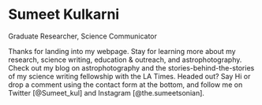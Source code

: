 # Sumeet Kulkarni
Graduate Researcher, Science Communicator

Thanks for landing into my webpage. Stay for learning more about my research, science writing, education & outreach, and astrophotography. Check out my blog on astrophotography and the stories-behind-the-stories of my science writing fellowship with the LA Times. Headed out? Say Hi or drop a comment using the contact form at the bottom, and follow me on Twitter [@Sumeet_kul] and Instagram [@the.sumeetsonian].
